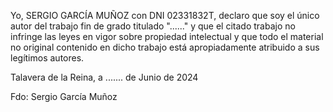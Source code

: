 Yo, SERGIO GARCÍA MUÑOZ con DNI 02331832T, declaro que soy el único autor del trabajo fin de grado titulado "......" y que el citado trabajo no infringe las leyes en vigor sobre propiedad intelectual y que todo el material no original contenido en dicho trabajo está apropiadamente atribuido a sus legítimos autores.

Talavera de la Reina, a ....... de Junio de 2024

Fdo: Sergio García Muñoz
